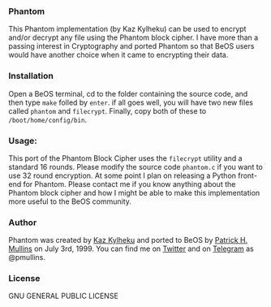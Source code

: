 ### Phantom

This Phantom implementation (by Kaz Kylheku) can be used to encrypt and/or decrypt any file using the Phantom block cipher. I have more than a passing interest in Cryptography and ported Phantom so that BeOS users would have another choice when it came to encrypting their data.

### Installation

Open a BeOS terminal, cd to the folder containing the source code, and then type `make` folled by `enter`. if all goes well, you will have two new files called `phantom` and `filecrypt`. Finally, copy both of these to `/boot/home/config/bin`.

### Usage:

This port of the Phantom Block Cipher uses the `filecrypt` utility and a standard 16 rounds. Please modify the source code `phantom.c` if you want to use 32 round encryption. At some point I plan on releasing a Python front-end for Phantom. Please contact me if you know anything about the Phantom block cipher and how I might be able to make this implementation more useful to the BeOS community.

### Author
Phantom was created by [Kaz Kylheku](kaz@cafe.net) and ported to BeOS by [Patrick H. Mullins](http://www.pmullins.net) on July 3rd, 1999. You can find me on  [Twitter](https://twitter.com/phmullins) and on [Telegram](https://telegram.org/) as @pmullins.

### License
GNU GENERAL PUBLIC LICENSE
